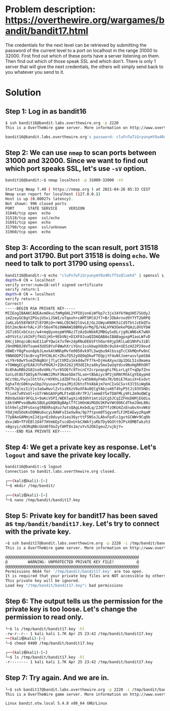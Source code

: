 # Problem description: https://overthewire.org/wargames/bandit/bandit17.html
The credentials for the next level can be retrieved by submitting the password of the current level to a port on localhost in the range 31000 to 32000. First find out which of these ports have a server listening on them. Then find out which of those speak SSL and which don’t. There is only 1 server that will give the next credentials, the others will simply send back to you whatever you send to it.

# Solution
## Step 1: Log in as bandit16
```bash
$ ssh bandit16@bandit.labs.overthewire.org -p 2220
This is a OverTheWire game server. More information on http://www.overthewire.org/wargames

bandit16@bandit.labs.overthewire.org's password: cluFn7wTiGryunymYOu4RcffSxQluehd
```
## Step 2: We can use `nmap` to scan ports between 31000 and 32000. Since we want to find out which port speaks SSL, let's use `-sV` option. 
```bash
bandit16@bandit:~$ nmap localhost -p 31000-32000 -sV

Starting Nmap 7.40 ( https://nmap.org ) at 2021-04-26 05:33 CEST
Nmap scan report for localhost (127.0.0.1)
Host is up (0.00027s latency).
Not shown: 996 closed ports
PORT      STATE SERVICE     VERSION
31046/tcp open  echo
31518/tcp open  ssl/echo
31691/tcp open  echo
31790/tcp open  ssl/unknown
31960/tcp open  echo
```
## Step 3: According to the scan result, port 31518 and port 31790. But port 31518 is doing `echo`. We need to talk to port 31790 using `openssl`. 
```bash
bandit16@bandit:~$ echo "cluFn7wTiGryunymYOu4RcffSxQluehd" | openssl s_client -connect localhost:31790 -quiet
depth=0 CN = localhost
verify error:num=18:self signed certificate
verify return:1
depth=0 CN = localhost
verify return:1
Correct!
-----BEGIN RSA PRIVATE KEY-----
MIIEogIBAAKCAQEAvmOkuifmMg6HL2YPIOjon6iWfbp7c3jx34YkYWqUH57SUdyJ
imZzeyGC0gtZPGujUSxiJSWI/oTqexh+cAMTSMlOJf7+BrJObArnxd9Y7YT2bRPQ
Ja6Lzb558YW3FZl87ORiO+rW4LCDCNd2lUvLE/GL2GWyuKN0K5iCd5TbtJzEkQTu
DSt2mcNn4rhAL+JFr56o4T6z8WWAW18BR6yGrMq7Q/kALHYW3OekePQAzL0VUYbW
JGTi65CxbCnzc/w4+mqQyvmzpWtMAzJTzAzQxNbkR2MBGySxDLrjg0LWN6sK7wNX
x0YVztz/zbIkPjfkU1jHS+9EbVNj+D1XFOJuaQIDAQABAoIBABagpxpM1aoLWfvD
KHcj10nqcoBc4oE11aFYQwik7xfW+24pRNuDE6SFthOar69jp5RlLwD1NhPx3iBl
J9nOM8OJ0VToum43UOS8YxF8WwhXriYGnc1sskbwpXOUDc9uX4+UESzH22P29ovd
d8WErY0gPxun8pbJLmxkAtWNhpMvfe0050vk9TL5wqbu9AlbssgTcCXkMQnPw9nC
YNN6DDP2lbcBrvgT9YCNL6C+ZKufD52yOQ9qOkwFTEQpjtF4uNtJom+asvlpmS8A
vLY9r60wYSvmZhNqBUrj7lyCtXMIu1kkd4w7F77k+DjHoAXyxcUp1DGL51sOmama
+TOWWgECgYEA8JtPxP0GRJ+IQkX262jM3dEIkza8ky5moIwUqYdsx0NxHgRRhORT
8c8hAuRBb2G82so8vUHk/fur85OEfc9TncnCY2crpoqsghifKLxrLgtT+qDpfZnx
SatLdt8GfQ85yA7hnWWJ2MxF3NaeSDm75Lsm+tBbAiyc9P2jGRNtMSkCgYEAypHd
HCctNi/FwjulhttFx/rHYKhLidZDFYeiE/v45bN4yFm8x7R/b0iE7KaszX+Exdvt
SghaTdcG0Knyw1bpJVyusavPzpaJMjdJ6tcFhVAbAjm7enCIvGCSx+X3l5SiWg0A
R57hJglezIiVjv3aGwHwvlZvtszK6zV6oXFAu0ECgYAbjo46T4hyP5tJi93V5HDi
Ttiek7xRVxUl+iU7rWkGAXFpMLFteQEsRr7PJ/lemmEY5eTDAFMLy9FL2m9oQWCg
R8VdwSk8r9FGLS+9aKcV5PI/WEKlwgXinB3OhYimtiG2Cg5JCqIZFHxD6MjEGOiu
L8ktHMPvodBwNsSBULpG0QKBgBAplTfC1HOnWiMGOU3KPwYWt0O6CdTkmJOmL8Ni
blh9elyZ9FsGxsgtRBXRsqXuz7wtsQAgLHxbdLq/ZJQ7YfzOKU4ZxEnabvXnvWkU
YOdjHdSOoKvDQNWu6ucyLRAWFuISeXw9a/9p7ftpxm0TSgyvmfLF2MIAEwyzRqaM
77pBAoGAMmjmIJdjp+Ez8duyn3ieo36yrttF5NSsJLAbxFpdlc1gvtGCWW+9Cq0b
dxviW8+TFVEBl1O4f7HVm6EpTscdDxU+bCXWkfjuRb7Dy9GOtt9JPsX8MBTakzh3
vBgsyi/sN3RqRBcGU40fOoZyfAMT8s1m/uYv52O6IgeuZ/ujbjY=
-----END RSA PRIVATE KEY-----
```
## Step 4: We get a private key as response. Let's `logout` and save the private key locally. 
```bash
bandit16@bandit:~$ logout
Connection to bandit.labs.overthewire.org closed.
                                                                                                                                                                            
┌──(kali㉿kali)-[~]
└─$ mkdir /tmp/bandit/                
                                                                                                                                                                            
┌──(kali㉿kali)-[~]
└─$ nano /tmp/bandit/bandit17.key
```
## Step 5: Private key for bandit17 has been saved as `tmp/bandit/bandit17.key`. Let's try to connect with the private key. 
```bash
─$ ssh bandit17@bandit.labs.overthewire.org -p 2220 -i /tmp/bandit/bandit17.key
This is a OverTheWire game server. More information on http://www.overthewire.org/wargames

@@@@@@@@@@@@@@@@@@@@@@@@@@@@@@@@@@@@@@@@@@@@@@@@@@@@@@@@@@@
@         WARNING: UNPROTECTED PRIVATE KEY FILE!          @
@@@@@@@@@@@@@@@@@@@@@@@@@@@@@@@@@@@@@@@@@@@@@@@@@@@@@@@@@@@
Permissions 0644 for '/tmp/bandit/bandit17.key' are too open.
It is required that your private key files are NOT accessible by others.
This private key will be ignored.
Load key "/tmp/bandit/bandit17.key": bad permissions
```
## Step 6: The output tells us the permission for the private key is too loose. Let's change the permission to read only.
```bash
└─$ ls /tmp/bandit/bandit17.key -hl
-rw-r--r-- 1 kali kali 1.7K Apr 25 23:42 /tmp/bandit/bandit17.key
──(kali㉿kali)-[~]
└─$ chmod 0400 /tmp/bandit/bandit17.key 
                                                                                                                                                                            
┌──(kali㉿kali)-[~]
└─$ ls /tmp/bandit/bandit17.key -hl     
-r-------- 1 kali kali 1.7K Apr 25 23:42 /tmp/bandit/bandit17.key
```
## Step 7: Try again. And we are in.  
```bash
└─$ ssh bandit17@bandit.labs.overthewire.org -p 2220 -i /tmp/bandit/bandit17.key
This is a OverTheWire game server. More information on http://www.overthewire.org/wargames

Linux bandit.otw.local 5.4.8 x86_64 GNU/Linux

```
